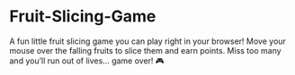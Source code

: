 # Fruit-Slicing-Game
A fun little fruit slicing game you can play right in your browser!   Move your mouse over the falling fruits to slice them and earn points.   Miss too many and you’ll run out of lives… game over! 🎮
